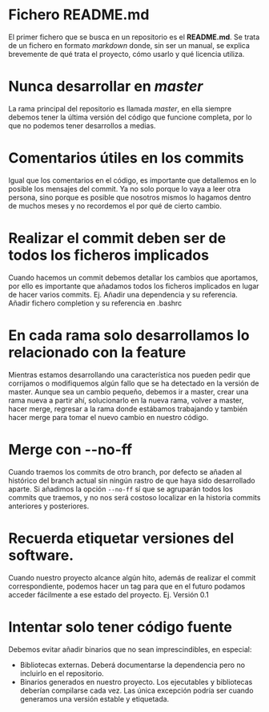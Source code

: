 

# Fichero README.md
El primer fichero que se busca en un repositorio es el **README.md**. Se trata de un fichero en formato _markdown_ donde, sin ser un manual, se explica brevemente de qué trata el proyecto, cómo usarlo y qué licencia utiliza.  

# Nunca desarrollar en _master_
La rama principal del repositorio es llamada _master_, en ella siempre debemos tener la última versión del código que funcione completa, por lo que no podemos tener desarrollos a medias.

# Comentarios útiles en los commits
Igual que los comentarios en el código, es importante que detallemos en lo posible los mensajes del commit. Ya no solo porque lo vaya a leer otra persona, sino porque es posible que nosotros mismos lo hagamos dentro de muchos meses y no recordemos el por qué de cierto cambio.

# Realizar el commit deben ser de todos los ficheros implicados
Cuando hacemos un commit debemos detallar los cambios que aportamos, por ello es importante que añadamos todos los ficheros implicados en lugar de hacer varios commits.
Ej. Añadir una dependencia y su referencia. Añadir fichero completion y su referencia en .bashrc

# En cada rama solo desarrollamos lo relacionado con la feature
Mientras estamos desarrollando una característica nos pueden pedir que corrijamos o modifiquemos algún fallo que se ha detectado en la versión de master. Aunque sea un cambio pequeño, debemos ir a master, crear una rama nueva a partir ahí, solucionarlo en la nueva rama, volver a master, hacer merge, regresar a la rama donde estábamos trabajando y también hacer merge para tomar el nuevo cambio en nuestro código.

# Merge con --no-ff
Cuando traemos los commits de otro branch, por defecto se añaden al histórico del branch actual sin ningún rastro de que haya sido desarrollado aparte. Si añadimos la opción `--no-ff` sí que se agruparán todos los commits que traemos, y no nos será costoso localizar en la historia commits anteriores y posteriores.

# Recuerda etiquetar versiones del software.
Cuando nuestro proyecto alcance algún hito, además de realizar el commit correspondiente, podemos hacer un tag para que en el futuro podamos acceder fácilmente a ese estado del proyecto.
Ej. Versión 0.1

# Intentar solo tener código fuente
Debemos evitar añadir binarios que no sean imprescindibles, en especial:
  * Bibliotecas externas. Deberá documentarse la dependencia pero no incluirlo en el repositorio.
  * Binarios generados en nuestro proyecto. Los ejecutables y bibliotecas deberían compilarse cada vez. Las única excepción podría ser cuando generamos una versión estable y etiquetada.
